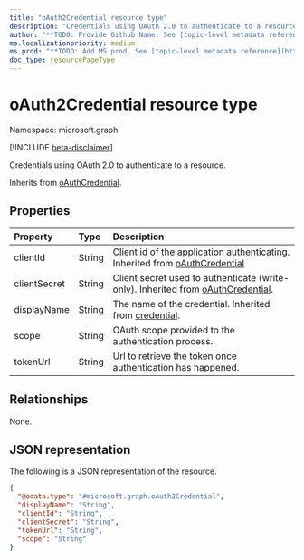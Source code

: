 ```yaml
---
title: "oAuth2Credential resource type"
description: "Credentials using OAuth 2.0 to authenticate to a resource."
author: "**TODO: Provide Github Name. See [topic-level metadata reference](https://msgo.azurewebsites.net/add/document/guidelines/metadata.html#topic-level-metadata)**"
ms.localizationpriority: medium
ms.prod: "**TODO: Add MS prod. See [topic-level metadata reference](https://msgo.azurewebsites.net/add/document/guidelines/metadata.html#topic-level-metadata)**"
doc_type: resourcePageType
---
```


# oAuth2Credential resource type

Namespace: microsoft.graph

[!INCLUDE [beta-disclaimer](../../includes/beta-disclaimer.md)]

Credentials using OAuth 2.0 to authenticate to a resource.


Inherits from [oAuthCredential](../resources/oauthcredential.md).

## Properties
|Property|Type|Description|
|:---|:---|:---|
|clientId|String|Client id of the application authenticating. Inherited from [oAuthCredential](../resources/oauthcredential.md).|
|clientSecret|String|Client secret used to authenticate (write-only). Inherited from [oAuthCredential](../resources/oauthcredential.md).|
|displayName|String|The name of the credential. Inherited from [credential](../resources/credential.md).|
|scope|String|OAuth scope provided to the authentication process.|
|tokenUrl|String|Url to retrieve the token once authentication has happened.|

## Relationships
None.

## JSON representation
The following is a JSON representation of the resource.
<!-- {
  "blockType": "resource",
  "@odata.type": "microsoft.graph.oAuth2Credential"
}
-->
``` json
{
  "@odata.type": "#microsoft.graph.oAuth2Credential",
  "displayName": "String",
  "clientId": "String",
  "clientSecret": "String",
  "tokenUrl": "String",
  "scope": "String"
}
```

